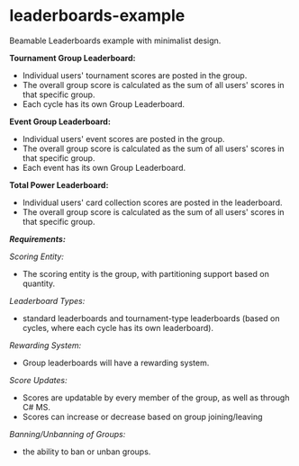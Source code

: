 # leaderboards-example
Beamable Leaderboards example with minimalist design.

**Tournament Group Leaderboard:**
  - Individual users' tournament scores are posted in the group.
  - The overall group score is calculated as the sum of all users' scores in that specific group.
  - Each cycle has its own Group Leaderboard.
    
**Event Group Leaderboard:**
  - Individual users' event scores are posted in the group.
  - The overall group score is calculated as the sum of all users' scores in that specific group.
  - Each event has its own Group Leaderboard.
    
**Total Power Leaderboard:**
  - Individual users' card collection scores are posted in the leaderboard.
  - The overall group score is calculated as the sum of all users' scores in that specific group.
    

***Requirements:***

*Scoring Entity:*
  - The scoring entity is the group, with partitioning support based on quantity.
    
*Leaderboard Types:*
  - standard leaderboards and tournament-type leaderboards (based on cycles, where each cycle has its own leaderboard).

*Rewarding System:*
   - Group leaderboards will have a rewarding system.

*Score Updates:*
  - Scores are updatable by every member of the group, as well as through C# MS.
  - Scores can increase or decrease based on group joining/leaving

*Banning/Unbanning of Groups:*
  - the ability to ban or unban groups.
